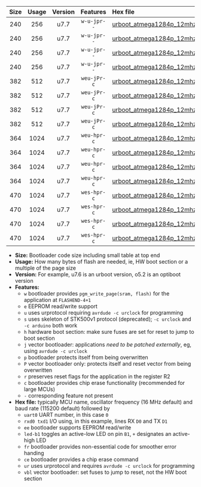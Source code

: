 |Size|Usage|Version|Features|Hex file|
|:-:|:-:|:-:|:-:|:--|
|240|256|u7.7|`w-u-jpr--`|[urboot_atmega1284p_12mhz_500000bps_uart0_rxd0_txd1_led+b0_ur_vbl.hex](https://raw.githubusercontent.com/stefanrueger/urboot.hex/main/cores/mightycore/atmega1284p/fcpu_12mhz/500000_bps/urboot_atmega1284p_12mhz_500000bps_uart0_rxd0_txd1_led+b0_ur_vbl.hex)|
|240|256|u7.7|`w-u-jpr--`|[urboot_atmega1284p_12mhz_500000bps_uart0_rxd0_txd1_led+b7_ur_vbl.hex](https://raw.githubusercontent.com/stefanrueger/urboot.hex/main/cores/mightycore/atmega1284p/fcpu_12mhz/500000_bps/urboot_atmega1284p_12mhz_500000bps_uart0_rxd0_txd1_led+b7_ur_vbl.hex)|
|240|256|u7.7|`w-u-jpr--`|[urboot_atmega1284p_12mhz_500000bps_uart1_rxd2_txd3_led+b0_ur_vbl.hex](https://raw.githubusercontent.com/stefanrueger/urboot.hex/main/cores/mightycore/atmega1284p/fcpu_12mhz/500000_bps/urboot_atmega1284p_12mhz_500000bps_uart1_rxd2_txd3_led+b0_ur_vbl.hex)|
|240|256|u7.7|`w-u-jpr--`|[urboot_atmega1284p_12mhz_500000bps_uart1_rxd2_txd3_led+b7_ur_vbl.hex](https://raw.githubusercontent.com/stefanrueger/urboot.hex/main/cores/mightycore/atmega1284p/fcpu_12mhz/500000_bps/urboot_atmega1284p_12mhz_500000bps_uart1_rxd2_txd3_led+b7_ur_vbl.hex)|
|382|512|u7.7|`weu-jPr-c`|[urboot_atmega1284p_12mhz_500000bps_uart0_rxd0_txd1_ee_led+b0_fr_ce_ur_vbl.hex](https://raw.githubusercontent.com/stefanrueger/urboot.hex/main/cores/mightycore/atmega1284p/fcpu_12mhz/500000_bps/urboot_atmega1284p_12mhz_500000bps_uart0_rxd0_txd1_ee_led+b0_fr_ce_ur_vbl.hex)|
|382|512|u7.7|`weu-jPr-c`|[urboot_atmega1284p_12mhz_500000bps_uart0_rxd0_txd1_ee_led+b7_fr_ce_ur_vbl.hex](https://raw.githubusercontent.com/stefanrueger/urboot.hex/main/cores/mightycore/atmega1284p/fcpu_12mhz/500000_bps/urboot_atmega1284p_12mhz_500000bps_uart0_rxd0_txd1_ee_led+b7_fr_ce_ur_vbl.hex)|
|382|512|u7.7|`weu-jPr-c`|[urboot_atmega1284p_12mhz_500000bps_uart1_rxd2_txd3_ee_led+b0_fr_ce_ur_vbl.hex](https://raw.githubusercontent.com/stefanrueger/urboot.hex/main/cores/mightycore/atmega1284p/fcpu_12mhz/500000_bps/urboot_atmega1284p_12mhz_500000bps_uart1_rxd2_txd3_ee_led+b0_fr_ce_ur_vbl.hex)|
|382|512|u7.7|`weu-jPr-c`|[urboot_atmega1284p_12mhz_500000bps_uart1_rxd2_txd3_ee_led+b7_fr_ce_ur_vbl.hex](https://raw.githubusercontent.com/stefanrueger/urboot.hex/main/cores/mightycore/atmega1284p/fcpu_12mhz/500000_bps/urboot_atmega1284p_12mhz_500000bps_uart1_rxd2_txd3_ee_led+b7_fr_ce_ur_vbl.hex)|
|364|1024|u7.7|`weu-hpr-c`|[urboot_atmega1284p_12mhz_500000bps_uart0_rxd0_txd1_ee_led+b0_fr_ce_ur.hex](https://raw.githubusercontent.com/stefanrueger/urboot.hex/main/cores/mightycore/atmega1284p/fcpu_12mhz/500000_bps/urboot_atmega1284p_12mhz_500000bps_uart0_rxd0_txd1_ee_led+b0_fr_ce_ur.hex)|
|364|1024|u7.7|`weu-hpr-c`|[urboot_atmega1284p_12mhz_500000bps_uart0_rxd0_txd1_ee_led+b7_fr_ce_ur.hex](https://raw.githubusercontent.com/stefanrueger/urboot.hex/main/cores/mightycore/atmega1284p/fcpu_12mhz/500000_bps/urboot_atmega1284p_12mhz_500000bps_uart0_rxd0_txd1_ee_led+b7_fr_ce_ur.hex)|
|364|1024|u7.7|`weu-hpr-c`|[urboot_atmega1284p_12mhz_500000bps_uart1_rxd2_txd3_ee_led+b0_fr_ce_ur.hex](https://raw.githubusercontent.com/stefanrueger/urboot.hex/main/cores/mightycore/atmega1284p/fcpu_12mhz/500000_bps/urboot_atmega1284p_12mhz_500000bps_uart1_rxd2_txd3_ee_led+b0_fr_ce_ur.hex)|
|364|1024|u7.7|`weu-hpr-c`|[urboot_atmega1284p_12mhz_500000bps_uart1_rxd2_txd3_ee_led+b7_fr_ce_ur.hex](https://raw.githubusercontent.com/stefanrueger/urboot.hex/main/cores/mightycore/atmega1284p/fcpu_12mhz/500000_bps/urboot_atmega1284p_12mhz_500000bps_uart1_rxd2_txd3_ee_led+b7_fr_ce_ur.hex)|
|470|1024|u7.7|`wes-hpr-c`|[urboot_atmega1284p_12mhz_500000bps_uart0_rxd0_txd1_ee_led+b0_fr_ce.hex](https://raw.githubusercontent.com/stefanrueger/urboot.hex/main/cores/mightycore/atmega1284p/fcpu_12mhz/500000_bps/urboot_atmega1284p_12mhz_500000bps_uart0_rxd0_txd1_ee_led+b0_fr_ce.hex)|
|470|1024|u7.7|`wes-hpr-c`|[urboot_atmega1284p_12mhz_500000bps_uart0_rxd0_txd1_ee_led+b7_fr_ce.hex](https://raw.githubusercontent.com/stefanrueger/urboot.hex/main/cores/mightycore/atmega1284p/fcpu_12mhz/500000_bps/urboot_atmega1284p_12mhz_500000bps_uart0_rxd0_txd1_ee_led+b7_fr_ce.hex)|
|470|1024|u7.7|`wes-hpr-c`|[urboot_atmega1284p_12mhz_500000bps_uart1_rxd2_txd3_ee_led+b0_fr_ce.hex](https://raw.githubusercontent.com/stefanrueger/urboot.hex/main/cores/mightycore/atmega1284p/fcpu_12mhz/500000_bps/urboot_atmega1284p_12mhz_500000bps_uart1_rxd2_txd3_ee_led+b0_fr_ce.hex)|
|470|1024|u7.7|`wes-hpr-c`|[urboot_atmega1284p_12mhz_500000bps_uart1_rxd2_txd3_ee_led+b7_fr_ce.hex](https://raw.githubusercontent.com/stefanrueger/urboot.hex/main/cores/mightycore/atmega1284p/fcpu_12mhz/500000_bps/urboot_atmega1284p_12mhz_500000bps_uart1_rxd2_txd3_ee_led+b7_fr_ce.hex)|

- **Size:** Bootloader code size including small table at top end
- **Usage:** How many bytes of flash are needed, ie, HW boot section or a multiple of the page size
- **Version:** For example, u7.6 is an urboot version, o5.2 is an optiboot version
- **Features:**
  + `w` bootloader provides `pgm_write_page(sram, flash)` for the application at `FLASHEND-4+1`
  + `e` EEPROM read/write support
  + `u` uses urprotocol requiring `avrdude -c urclock` for programming
  + `s` uses skeleton of STK500v1 protocol (deprecated); `-c urclock` and `-c arduino` both work
  + `h` hardware boot section: make sure fuses are set for reset to jump to boot section
  + `j` vector bootloader: applications *need to be patched externally*, eg, using `avrdude -c urclock`
  + `p` bootloader protects itself from being overwritten
  + `P` vector bootloader only: protects itself and reset vector from being overwritten
  + `r` preserves reset flags for the application in the register R2
  + `c` bootloader provides chip erase functionality (recommended for large MCUs)
  + `-` corresponding feature not present
- **Hex file:** typically MCU name, oscillator frequency (16 MHz default) and baud rate (115200 default) followed by
  + `uart0` UART number, in this case `0`
  + `rxd0 txd1` I/O using, in this example, lines RX `D0` and TX `D1`
  + `ee` bootloader supports EEPROM read/write
  + `led-b1` toggles an active-low LED on pin `B1`, `+` designates an active-high LED
  + `fr` bootloader provides non-essential code for smoother error handing
  + `ce` bootloader provides a chip erase command
  + `ur` uses urprotocol and requires `avrdude -c urclock` for programming
  + `vbl` vector bootloader: set fuses to jump to reset, not the HW boot section
